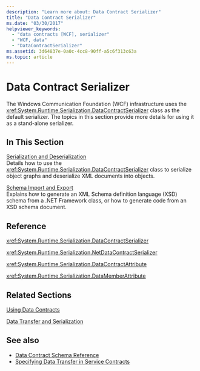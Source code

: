 ```yaml
---
description: "Learn more about: Data Contract Serializer"
title: "Data Contract Serializer"
ms.date: "03/30/2017"
helpviewer_keywords: 
  - "data contracts [WCF], serializer"
  - "WCF, data"
  - "DataContractSerializer"
ms.assetid: 3d64837e-0a0c-4cc8-90ff-a5c6f313c63a
ms.topic: article
---
```

# Data Contract Serializer

The Windows Communication Foundation (WCF) infrastructure uses the <xref:System.Runtime.Serialization.DataContractSerializer> class as the default serializer. The topics in this section provide more details for using it as a stand-alone serializer.  
  
## In This Section  

 [Serialization and Deserialization](serialization-and-deserialization.md)  
 Details how to use the <xref:System.Runtime.Serialization.DataContractSerializer> class to serialize object graphs and deserialize XML documents into objects.  
  
 [Schema Import and Export](schema-import-and-export.md)  
 Explains how to generate an XML Schema definition language (XSD) schema from a .NET Framework class, or how to generate code from an XSD schema document.  
  
## Reference  

 <xref:System.Runtime.Serialization.DataContractSerializer>  
  
 <xref:System.Runtime.Serialization.NetDataContractSerializer>  
  
 <xref:System.Runtime.Serialization.DataContractAttribute>  
  
 <xref:System.Runtime.Serialization.DataMemberAttribute>  
  
## Related Sections  

 [Using Data Contracts](using-data-contracts.md)  
  
 [Data Transfer and Serialization](data-transfer-and-serialization.md)  
  
## See also

- [Data Contract Schema Reference](data-contract-schema-reference.md)
- [Specifying Data Transfer in Service Contracts](specifying-data-transfer-in-service-contracts.md)
